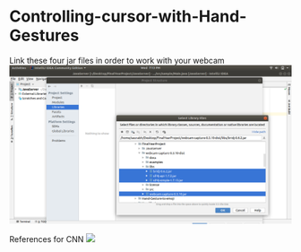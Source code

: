 # Controlling-cursor-with-Hand-Gestures

Link these four jar files in order to work with your webcam
![Demo](https://github.com/UnixLoverSaurabh/Hand-Gesture-Detection/blob/master/sample/jar_file_setUp.png)

References for CNN
![](https://www.pyimagesearch.com/2018/12/31/keras-conv2d-and-convolutional-layers/)


